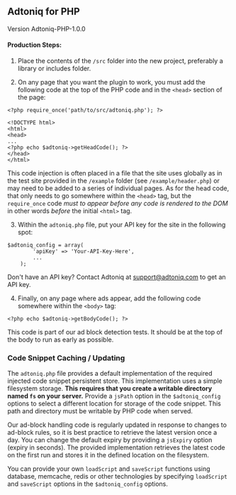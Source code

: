 ## Adtoniq for PHP
Version Adtoniq-PHP-1.0.0

#### Production Steps:

1) Place the contents of the `/src` folder into the new project, preferably a library or includes folder.

2) On any page that you want the plugin to work, you must add the following code at the top of the PHP code and in the `<head>` section of the page:

```
<?php require_once('path/to/src/adtoniq.php'); ?>

<!DOCTYPE html>
<html>
<head>
...
<?php echo $adtoniq->getHeadCode(); ?>
</head>
</html>
```

This code injection is often placed in a file that the site uses globally as in the test site provided in the `/example` folder (see `/example/header.php`) or may need to be added to a series of individual pages. As for the head code, that only needs to go somewhere within the `<head>` tag, but the `require_once` code *must to appear before any code is rendered to the DOM* in other words *before* the initial `<html>` tag.

3) Within the `adtoniq.php` file, put your API key for the site in the following spot:

```
$adtoniq_config = array(
		'apiKey' => 'Your-API-Key-Here',
		...
	);
```

Don't have an API key? Contact Adtoniq at support@adtoniq.com to get an API key. 

4) Finally, on any page where ads appear, add the following code somewhere within the `<body>` tag:

```
<?php echo $adtoniq->getBodyCode(); ?>
```

This code is part of our ad block detection tests. It should be at the top of the body to run as early as possible.

### Code Snippet Caching / Updating

The `adtoniq.php` file provides a default implementation of the required injected code snippet persistent store. This implementation
uses a simple filesystem storage. <b>This requires that you create a writable directory
named `fs` on your server.</b> Provide a `jsPath` option in the `$adtoniq_config` options to select a different location for storage of the code snippet. This path and directory must be writable by PHP code when served.

Our ad-block handling code is regularly updated in response to changes to ad-block rules, so it is best practice to retrieve the
latest version once a day. You can change the default expiry by providing a `jsExpiry` option (expiry in seconds). The provided implementation retrieves the latest code on the first run and stores it in the
defined location on the filesystem.

You can provide your own `loadScript` and `saveScript` functions using database, memcache, redis or other technologies by 
specifying `loadScript` and `saveScript` options in the `$adtoniq_config` options.

 
